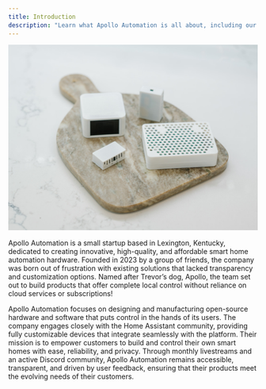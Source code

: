 ```yaml
---
title: Introduction
description: "Learn what Apollo Automation is all about, including our mission, our products, and how we empower smarter homes."
---
```


![](assets/apollo-product-image-with-hub.jpg)

Apollo Automation is a small startup based in Lexington, Kentucky, dedicated to creating innovative, high-quality, and affordable smart home automation hardware. Founded in 2023 by a group of friends, the company was born out of frustration with existing solutions that lacked transparency and customization options. Named after Trevor’s dog, Apollo, the team set out to build products that offer complete local control without reliance on cloud services or subscriptions!

Apollo Automation focuses on designing and manufacturing open-source hardware and software that puts control in the hands of its users. The company engages closely with the Home Assistant community, providing fully customizable devices that integrate seamlessly with the platform. Their mission is to empower customers to build and control their own smart homes with ease, reliability, and privacy. Through monthly livestreams and an active Discord community, Apollo Automation remains accessible, transparent, and driven by user feedback, ensuring that their products meet the evolving needs of their customers.
